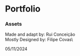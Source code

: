 # Portfolio

### Assets

Made and adapt by: Rui Conceição\
Mostly Designed by: Filipe Covas\

05/11/2024
